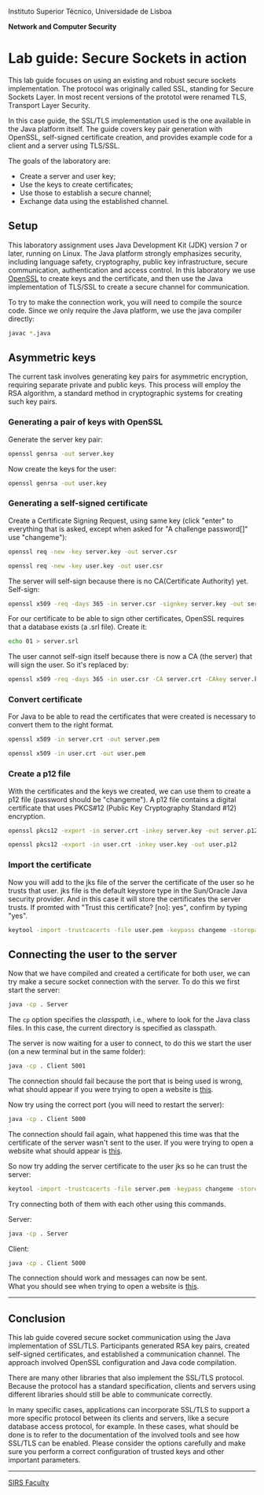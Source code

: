 Instituto Superior Técnico, Universidade de Lisboa

**Network and Computer Security**

# Lab guide: Secure Sockets in action

This lab guide focuses on using an existing and robust secure sockets implementation.
The protocol was originally called SSL, standing for Secure Sockets Layer.
In most recent versions of the prototol were renamed TLS, Transport Layer Security.

In this case guide, the SSL/TLS implementation used is the one available in the Java platform itself.
The guide covers key pair generation with OpenSSL, self-signed certificate creation, and provides example code for a client and a server using TLS/SSL.

The goals of the laboratory are:

- Create a server and user key;
- Use the keys to create certificates;
- Use those to establish a secure channel;
- Exchange data using the established channel.

## Setup

This laboratory assignment uses Java Development Kit (JDK) version 7 or later, running on Linux.
The Java platform strongly emphasizes security, including language safety, cryptography, public key infrastructure, secure communication, authentication and access control.
In this laboratory we use [OpenSSL](https://www.openssl.org/) to create keys and the certificate, and then use the Java implementation of TLS/SSL to create a secure channel for communication.

To try to make the connection work, you will need to compile the source code.
Since we only require the Java platform, we use the java compiler directly:

```sh
javac *.java
```

## Asymmetric keys

The current task involves generating key pairs for asymmetric encryption, requiring separate private and public keys. This process will employ the RSA algorithm, a standard method in cryptographic systems for creating such key pairs.

### Generating a pair of keys with OpenSSL

Generate the server key pair:

```sh
openssl genrsa -out server.key
```

Now create the keys for the user:

```sh
openssl genrsa -out user.key
```

### Generating a self-signed certificate

Create a Certificate Signing Request, using same key (click "enter" to everything that is asked, except when asked for "A challenge password[]" use "changeme"):

```sh
openssl req -new -key server.key -out server.csr
```

```sh
openssl req -new -key user.key -out user.csr
```

The server will self-sign because there is no CA(Certificate Authority) yet.
Self-sign:

```sh
openssl x509 -req -days 365 -in server.csr -signkey server.key -out server.crt
```

For our certificate to be able to sign other certificates, OpenSSL requires that a database exists (a .srl file). Create it:

```sh
echo 01 > server.srl
```

The user cannot self-sign itself because there is now a CA (the server) that will sign the user.
So it's replaced by:

```sh
openssl x509 -req -days 365 -in user.csr -CA server.crt -CAkey server.key -out user.crt
```

### Convert certificate

For Java to be able to read the certificates that were created is necessary to convert them to the right format.

```sh
openssl x509 -in server.crt -out server.pem
```

```sh
openssl x509 -in user.crt -out user.pem
```

### Create a p12 file

With the certificates and the keys we created, we can use them to create a p12 file (password should be "changeme").
A p12 file contains a digital certificate that uses PKCS#12 (Public Key Cryptography Standard #12) encryption.

```sh
openssl pkcs12 -export -in server.crt -inkey server.key -out server.p12
```

```sh
openssl pkcs12 -export -in user.crt -inkey user.key -out user.p12
```

### Import the certificate

Now you will add to the jks file of the server the certificate of the user so he trusts that user.
jks file is the default keystore type in the Sun/Oracle Java security provider. And in this case it will store the certificates the server trusts.
If promted with "Trust this certificate? [no]:  yes", confirm by typing "yes".

```sh
keytool -import -trustcacerts -file user.pem -keypass changeme -storepass changeme -keystore servertruststore.jks
```

## Connecting the user to the server

Now that we have compiled and created a certificate for both user, we can try make a secure socket connection with the server.
To do this we first start the server:

```sh
java -cp . Server
```

The `cp` option specifies the *classpath*, i.e., where to look for the Java class files.
In this case, the current directory is specified as classpath.

The server is now waiting for a user to connect, to do this we start the user (on a new terminal but in the same folder):

```sh
java -cp . Client 5001
```

The connection should fail because the port that is being used is wrong, what should appear if you were trying to open a website is [this](https://wrong.host.badssl.com/).

Now try using the correct port (you will need to restart the server):

```sh
java -cp . Client 5000
```

The connection should fail again, what happened this time was that the certificate of the server wasn't sent to the user.
If you were trying to open a website what should appear is [this](https://untrusted-root.badssl.com/).

So now try adding the server certificate to the user jks so he can trust the server:

```sh
keytool -import -trustcacerts -file server.pem -keypass changeme -storepass changeme -keystore usertruststore.jks
```

Try connecting both of them with each other using this commands.

Server:

```sh
java -cp . Server
```

Client:

```sh
java -cp . Client 5000
```

The connection should work and messages can now be sent.  
What you should see when trying to open a website is [this](https://https-everywhere.badssl.com/).

----

## Conclusion

This lab guide covered secure socket communication using the Java implementation of SSL/TLS.
Participants generated RSA key pairs, created self-signed certificates, and established a communication channel.
The approach involved OpenSSL configuration and Java code compilation.

There are many other libraries that also implement the SSL/TLS protocol.
Because the protocol has a standard specification, clients and servers using different libraries should still be able to communicate correctly.

In many specific cases, applications can incorporate SSL/TLS to support a more specific protocol between its clients and servers, like a secure database access protocol, for example.
In these cases, what should be done is to refer to the documentation of the involved tools and see how SSL/TLS can be enabled.
Please consider the options carefully and make sure you perform a correct configuration of trusted keys and other important parameters.

----

[SIRS Faculty](mailto:meic-sirs@disciplinas.tecnico.ulisboa.pt)
